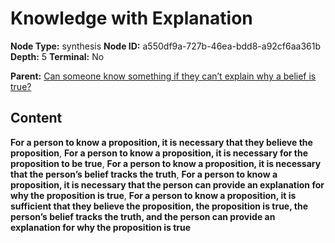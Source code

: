 # Knowledge with Explanation

**Node Type:** synthesis
**Node ID:** a550df9a-727b-46ea-bdd8-a92cf6aa361b
**Depth:** 5
**Terminal:** No

**Parent:** [Can someone know something if they can’t explain why a belief is true?](can-someone-know-something-if-they-cant-explain-why-a-belief-is-true-antithesis-ccfa9e5a-f1a4-4e32-b923-8c1fe3c71395.md)

## Content

**For a person to know a proposition, it is necessary that they believe the proposition**, **For a person to know a proposition, it is necessary for the proposition to be true**, **For a person to know a proposition, it is necessary that the person’s belief tracks the truth**, **For a person to know a proposition, it is necessary that the person can provide an explanation for why the proposition is true**, **For a person to know a proposition, it is sufficient that they believe the proposition, the proposition is true, the person’s belief tracks the truth, and the person can provide an explanation for why the proposition is true**

